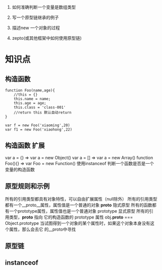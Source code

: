 1. 如何准确判断一个变量是数组类型

2. 写一个原型链继承的例子

3. 描述new 一个对象的过程

4. zepto(或其他框架中如何使用原型链)

# 知识点

## 构造函数
```
function Foo(name,age){
	//this = {}
	this.name = name;
	this.age = age;
	this.class = 'class-001'
	//return this 默认自动return
}

var f = new Foo('xiaoming',20)
var f1 = new Foo('xiaohong',22)
```

## 构造函数 扩展
var a = {} => var a = new Object()
var a = [] => var a = new Array()
function Foo(){} => var Foo = new Function()
使用instanceof 判断一个函数是否是一个变量的构造函数

## 原型规则和示例
所有的引用类型都具有对象特性，可以自由扩展属性（null除外）
所有的引用类型都有一个__proto__属性，属性值是一个普通的对象
__proto__ 隐式原型
所有的函数都有一个prototype属性，属性值也是一个普通对象
prototype 显式原型
所有的引用类型，__proto__ 指向 它的构造函数的 prototype 属性
obj.__proto__  === Object.prototype
当试图得到一个对象的某个属性时，如果这个对象本身没有这个属性，那么会去它
的__proto中寻找

## 原型链

## instanceof 